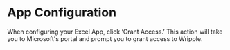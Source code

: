 # App Configuration

When configuring your Excel App, click ‘Grant Access.’ This action will take you to Microsoft's portal and prompt you to grant access to Wripple.
